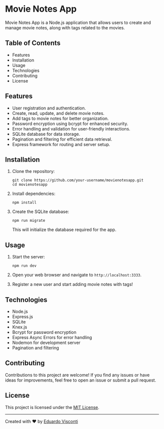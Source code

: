 # Movie Notes App

Movie Notes App is a Node.js application that allows users to create and manage movie notes, along with tags related to the movies.

## Table of Contents

- Features
- Installation
- Usage
- Technologies
- Contributing
- License

## Features

- User registration and authentication.
- Create, read, update, and delete movie notes.
- Add tags to movie notes for better organization.
- Password encryption using bcrypt for enhanced security.
- Error handling and validation for user-friendly interactions.
- SQLite database for data storage.
- Pagination and filtering for efficient data retrieval.
- Express framework for routing and server setup.

## Installation

1. Clone the repository:

   ```
   git clone https://github.com/your-username/movienotesapp.git
   cd movienotesapp
   ```

2. Install dependencies:

   ```
   npm install
   ```

3. Create the SQLite database:
   ```
   npm run migrate
   ```
   This will initialize the database required for the app.

## Usage

1. Start the server:

   ```
   npm run dev
   ```

2. Open your web browser and navigate to `http://localhost:3333`.

3. Register a new user and start adding movie notes with tags!

## Technologies

- Node.js
- Express.js
- SQLite
- Knex.js
- Bcrypt for password encryption
- Express Async Errors for error handling
- Nodemon for development server
- Pagination and filtering

## Contributing

Contributions to this project are welcome! If you find any issues or have ideas for improvements, feel free to open an issue or submit a pull request.

## License

This project is licensed under the [MIT License](LICENSE).

---

Created with ❤️ by [Eduardo Visconti](https://github.com/EduardoVisconti)
